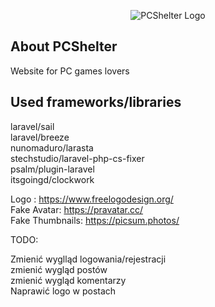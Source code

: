 <p align="center"><img src="public/storage/logo.png" alt="PCShelter Logo"></p>

## About PCShelter

Website for PC games lovers

## Used frameworks/libraries

laravel/sail </br>
laravel/breeze </br>
nunomaduro/larasta </br>
stechstudio/laravel-php-cs-fixer </br>
psalm/plugin-laravel </br>
itsgoingd/clockwork </br>

Logo : https://www.freelogodesign.org/ </br>
Fake Avatar: https://pravatar.cc/ </br>
Fake Thumbnails: https://picsum.photos/

TODO:

Zmienić wyglląd logowania/rejestracji </br>
zmienić wygląd postów </br>
zmienić wygląd komentarzy </br>
Naprawić logo w postach </br>
